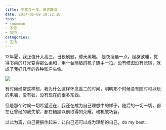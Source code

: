 ```yaml
---
title: 冬雪与一年，思念静深
date: 2017-05-09 19:22:16
tags:
- snowman
- 冬雪
- 高中
categories:
- 生活
---
```


12年夏，我正值升入高三，日夜刷题，昏天黑地。
是夜凌晨一点，起身欲睡，觉得书桌的灯光变得那么柔和，用一台简陋的机子随手一拍。没有修图没有滤镜，就成了我好几年的各种账户头像。

![](TIME-AFTER-TIME.jpg)

有时候经常这样想，我为什么这样怀念高二的时间，明明那个时候没有随时可以玩的电脑，没有钱，没有现在的很多东西。

但是那个时候一切希望还在，我还在成为自己理想中的样子，随后的一切一切，都在让曾经的我失望，都在糟蹋以前取得的荣耀，和机敏巧智。

以此为篇，自己要振作起来，让自己还可以成为理想的自己，do my best.
